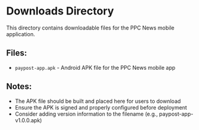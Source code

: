 # Downloads Directory

This directory contains downloadable files for the PPC News mobile application.

## Files:
- `paypost-app.apk` - Android APK file for the PPC News mobile app

## Notes:
- The APK file should be built and placed here for users to download
- Ensure the APK is signed and properly configured before deployment
- Consider adding version information to the filename (e.g., paypost-app-v1.0.0.apk)
